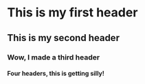 # This is my first header
## This is my second header
### Wow, I made a third header
#### Four headers, this is getting silly!
